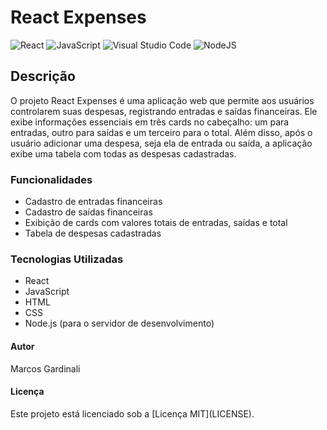 <h1> React Expenses </h1>

![React](https://img.shields.io/badge/react-%2320232a.svg?style=for-the-badge&logo=react&logoColor=%2361DAFB)
![JavaScript](https://img.shields.io/badge/javascript-%23323330.svg?style=for-the-badge&logo=javascript&logoColor=%23F7DF1E)
![Visual Studio Code](https://img.shields.io/badge/Visual%20Studio%20Code-0078d7.svg?style=for-the-badge&logo=visual-studio-code&logoColor=white)
![NodeJS](https://img.shields.io/badge/node.js-6DA55F?style=for-the-badge&logo=node.js&logoColor=white)

<h2> Descrição </h2>

<p> 
O projeto React Expenses é uma aplicação web que permite aos usuários controlarem suas despesas, registrando entradas e saídas financeiras. Ele exibe informações essenciais em três cards no cabeçalho: um para entradas, outro para saídas e um terceiro para o total. Além disso, após o usuário adicionar uma despesa, seja ela de entrada ou saída, a aplicação exibe uma tabela com todas as despesas cadastradas. 
</p>

<h3> Funcionalidades </h3>

<ul>
<li> Cadastro de entradas financeiras </li>
<li> Cadastro de saídas financeiras </li>
<li> Exibição de cards com valores totais de entradas, saídas e total </li>
<li> Tabela de despesas cadastradas </li>
</ul>

<h3> Tecnologias Utilizadas </h3>

<ul>
<li> React </li>
<li> JavaScript </li>
<li> HTML </li>
<li> CSS </li>
<li> Node.js (para o servidor de desenvolvimento) </li>
</ul>

<h4> Autor </h4>

<p> Marcos Gardinali </p>

<h4> Licença </h4>

<p> Este projeto está licenciado sob a [Licença MIT](LICENSE). </p>


